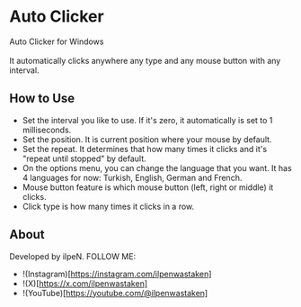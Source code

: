 # Auto Clicker
Auto Clicker for Windows <br></br>
It automatically clicks anywhere any type and any mouse button with any interval.
## How to Use
- Set the interval you like to use. If it's zero, it automatically is set to 1 milliseconds.
- Set the position. It is current position where your mouse by default.
- Set the repeat. It determines that how many times it clicks and it's "repeat until stopped" by default.
- On the options menu, you can change the language that you want. It has 4 languages for now: Turkish, English, German and French.
- Mouse button feature is which mouse button (left, right or middle) it clicks.
- Click type is how many times it clicks in a row.

## About
Developed by ilpeN. FOLLOW ME:
- !(Instagram)[https://instagram.com/ilpenwastaken]
- !(X)[https://x.com/ilpenwastaken]
- !(YouTube)[https://youtube.com/@ilpenwastaken]
